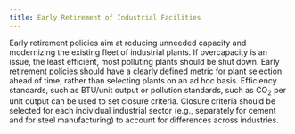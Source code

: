 ```yaml
---
title: Early Retirement of Industrial Facilities
---
```

Early retirement policies aim at reducing unneeded capacity and modernizing the existing fleet of industrial plants.  If overcapacity is an issue, the least efficient, most polluting plants should be shut down.  Early retirement policies should have a clearly defined metric for plant selection ahead of time, rather than selecting plants on an ad hoc basis. Efficiency standards, such as BTU/unit output or pollution standards, such as CO<sub>2</sub> per unit output can be used to set closure criteria.  Closure criteria should be selected for each individual industrial sector (e.g., separately for cement and for steel manufacturing) to account for differences across industries.
